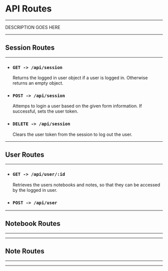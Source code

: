 # API Routes

---

DESCRIPTION GOES HERE

---

## Session Routes

---

- ### `GET -> /api/session`

  Returns the logged in user object if a user is logged in. Otherwise returns an empty object.

- ### `POST -> /api/session`

  Attemps to login a user based on the given form information. If successful, sets the user token.

- ### `DELETE -> /api/session`

  Clears the user token from the session to log out the user.

---

## User Routes

---

- ### `GET -> /api/user/:id`

  Retrieves the users notebooks and notes, so that they can be accessed by the logged in user.

- ### `POST -> /api/user`

---

## Notebook Routes

---

---

## Note Routes

---

---
